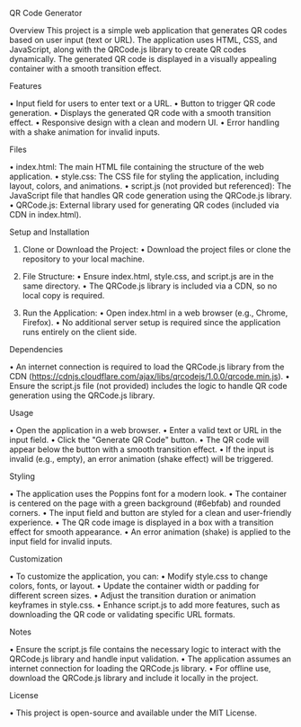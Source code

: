 QR Code Generator

Overview
This project is a simple web application that generates QR codes based on user input (text or URL). The application uses HTML, CSS, and JavaScript, along with the QRCode.js library to create QR codes dynamically. The generated QR code is displayed in a visually appealing container with a smooth transition effect.

Features

•	Input field for users to enter text or a URL.
•	Button to trigger QR code generation.
•	Displays the generated QR code with a smooth transition effect.
•	Responsive design with a clean and modern UI.
•	Error handling with a shake animation for invalid inputs.

Files

•	index.html: The main HTML file containing the structure of the web application.
•	style.css: The CSS file for styling the application, including layout, colors, and animations.
•	script.js (not provided but referenced): The JavaScript file that handles QR code generation using the QRCode.js library.
•	QRCode.js: External library used for generating QR codes (included via CDN in index.html).

Setup and Installation

1.	Clone or Download the Project:
•	Download the project files or clone the repository to your local machine.

2.	File Structure:
•	Ensure index.html, style.css, and script.js are in the same directory.
•	The QRCode.js library is included via a CDN, so no local copy is required.

3.	Run the Application:
•	Open index.html in a web browser (e.g., Chrome, Firefox).
•	No additional server setup is required since the application runs entirely on the client side.

Dependencies

•	An internet connection is required to load the QRCode.js library from the CDN (https://cdnjs.cloudflare.com/ajax/libs/qrcodejs/1.0.0/qrcode.min.js).
•	Ensure the script.js file (not provided) includes the logic to handle QR code generation using the QRCode.js library.

Usage

•	Open the application in a web browser.
•	Enter a valid text or URL in the input field.
•	Click the "Generate QR Code" button.
•	The QR code will appear below the button with a smooth transition effect.
•	If the input is invalid (e.g., empty), an error animation (shake effect) will be triggered.

Styling

•	The application uses the Poppins font for a modern look.
•	The container is centered on the page with a green background (#6ebfab) and rounded corners.
•	The input field and button are styled for a clean and user-friendly experience.
•	The QR code image is displayed in a box with a transition effect for smooth appearance.
•	An error animation (shake) is applied to the input field for invalid inputs.

Customization

•	To customize the application, you can:
•	Modify style.css to change colors, fonts, or layout.
•	Update the container width or padding for different screen sizes.
•	Adjust the transition duration or animation keyframes in style.css.
•	Enhance script.js to add more features, such as downloading the QR code or validating specific URL formats.

Notes

•	Ensure the script.js file contains the necessary logic to interact with the QRCode.js library and handle input validation.
•	The application assumes an internet connection for loading the QRCode.js library.
•	For offline use, download the QRCode.js library and include it locally in the project.

License

•	This project is open-source and available under the MIT License.
